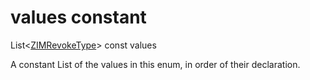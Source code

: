 


# values constant







List&lt;[ZIMRevokeType](../../zego_uikit_prebuilt_live_audio_room/ZIMRevokeType.md)> const values
  




<p>A constant List of the values in this enum, in order of their declaration.</p>










